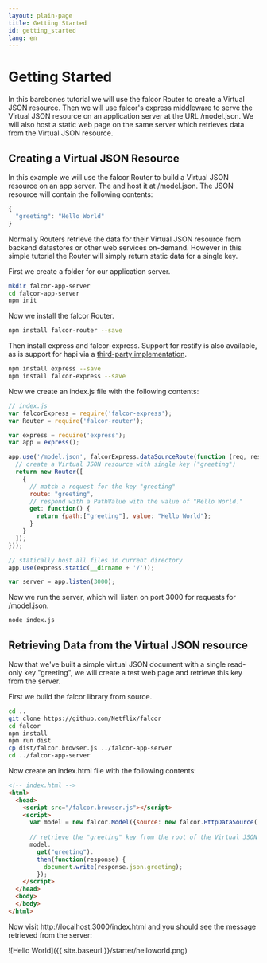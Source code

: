 ```yaml
---
layout: plain-page
title: Getting Started
id: getting_started
lang: en
---
```


# Getting Started

In this barebones tutorial we will use the falcor Router to create a Virtual JSON resource. Then we will use falcor's express middleware to serve the Virtual JSON resource on an application server at the URL /model.json. We will also host a static web page on the same server which retrieves data from the Virtual JSON resource.

## Creating a Virtual JSON Resource

In this example we will use the falcor Router to build a Virtual JSON resource on an app server. The and host it at /model.json. The JSON resource will contain the following contents:

~~~js
{
  "greeting": "Hello World"
}
~~~

Normally Routers retrieve the data for their Virtual JSON resource from backend datastores or other web services on-demand. However in this simple tutorial the Router will simply return static data for a single key.

First we create a folder for our application server.

~~~bash
mkdir falcor-app-server
cd falcor-app-server
npm init
~~~

Now we install the falcor Router.

~~~bash
npm install falcor-router --save
~~~

Then install express and falcor-express.  Support for restify is also available, as is support for hapi via a [third-party implementation](https://github.com/dzannotti/falcor-hapi).

~~~bash
npm install express --save
npm install falcor-express --save
~~~

Now we create an index.js file with the following contents:

~~~js
// index.js
var falcorExpress = require('falcor-express');
var Router = require('falcor-router');

var express = require('express');
var app = express();

app.use('/model.json', falcorExpress.dataSourceRoute(function (req, res) {
  // create a Virtual JSON resource with single key ("greeting")
  return new Router([
    {
      // match a request for the key "greeting"    
      route: "greeting",
      // respond with a PathValue with the value of "Hello World."
      get: function() {
        return {path:["greeting"], value: "Hello World"};
      }
    }
  ]);
}));

// statically host all files in current directory
app.use(express.static(__dirname + '/'));

var server = app.listen(3000);

~~~

Now we run the server, which will listen on port 3000 for requests for /model.json.

~~~sh
node index.js
~~~

## Retrieving Data from the Virtual JSON resource

Now that we've built a simple virtual JSON document with a single read-only key "greeting", we will create a test web page and retrieve this key from the server.

First we build the falcor library from source.

~~~sh
cd ..
git clone https://github.com/Netflix/falcor
cd falcor
npm install
npm run dist
cp dist/falcor.browser.js ../falcor-app-server
cd ../falcor-app-server
~~~

Now create an index.html file with the following contents:

~~~html
<!-- index.html -->
<html>
  <head>
    <script src="/falcor.browser.js"></script>
    <script>
      var model = new falcor.Model({source: new falcor.HttpDataSource('/model.json') });
      
      // retrieve the "greeting" key from the root of the Virtual JSON resource
      model.
        get("greeting").
        then(function(response) {
          document.write(response.json.greeting);
        });
    </script>
  </head>
  <body>
  </body>
</html>
~~~

Now visit http://localhost:3000/index.html and you should see the message retrieved from the server:

![Hello World]({{ site.baseurl }}/starter/helloworld.png)

